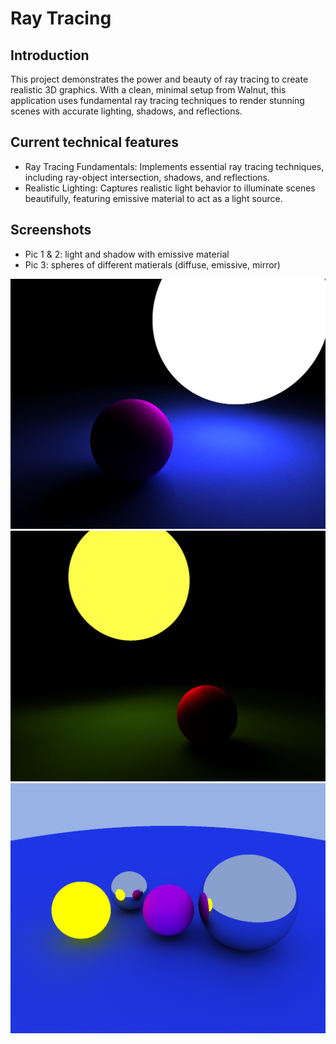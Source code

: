 # Ray Tracing

## Introduction
This project demonstrates the power and beauty of ray tracing to create realistic 3D graphics. With a clean, minimal setup from Walnut, this application uses fundamental ray tracing techniques to render stunning scenes with accurate lighting, shadows, and reflections.

## Current technical features
* Ray Tracing Fundamentals: Implements essential ray tracing techniques, including ray-object intersection, shadows, and reflections.
* Realistic Lighting: Captures realistic light behavior to illuminate scenes beautifully, featuring emissive material to act as a light source.

## Screenshots
* Pic 1 & 2: light and shadow with emissive material
* Pic 3: spheres of different matierals (diffuse, emissive, mirror)

<img src="https://github.com/ngol0/RayTracing/blob/master/1.png" width="900" title="pic 1">
<img src="https://github.com/ngol0/RayTracing/blob/master/2.png" width="900" title="pic 2">
<img src="https://github.com/ngol0/RayTracing/blob/master/3.png" width="900" title="pic 3">
